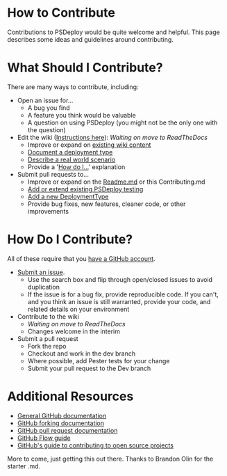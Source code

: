 # How to Contribute

Contributions to PSDeploy would be quite welcome and helpful. This page describes some ideas and guidelines around contributing.

# What Should I Contribute?

There are many ways to contribute, including:

* Open an issue for...
  * A bug you find
  * A feature you think would be valuable
  * A question on using PSDeploy (you might not be the only one with the question)
* Edit the wiki ([Instructions here](https://help.github.com/articles/adding-and-editing-wiki-pages-locally/)): *Waiting on move to ReadTheDocs*
  * Improve or expand on [existing wiki content](https://github.com/RamblingCookieMonster/PSDeploy/wiki)
  * [Document a deployment type](https://github.com/RamblingCookieMonster/PSDeploy/wiki#deploymenttype-examples)
  * [Describe a real world scenario](https://github.com/RamblingCookieMonster/PSDeploy/wiki#practical-examples)
  * Provide a '[How do I...](https://github.com/RamblingCookieMonster/PSDeploy/wiki#how-do-i)' explanation
* Submit pull requests to...
  * Improve or expand on the [Readme.md](https://github.com/RamblingCookieMonster/PSDeploy/blob/master/README.md) or this Contributing.md
  * [Add or extend existing PSDeploy testing](https://github.com/RamblingCookieMonster/PSDeploy/blob/master/Tests/PSDeploy.Tests.ps1)
  * [Add a new DeploymentType](https://github.com/RamblingCookieMonster/PSDeploy/blob/master/Tests/PSDeploy.Tests.ps1)
  * Provide bug fixes, new features, cleaner code, or other improvements

# How Do I Contribute?

All of these require that you [have a GitHub account](https://github.com/signup/free).

* [Submit an issue](https://github.com/RamblingCookieMonster/PSDeploy/issues).
  * Use the search box and flip through open/closed issues to avoid duplication
  * If the issue is for a bug fix, provide reproducible code.  If you can't, and you think an issue is still warranted, provide your code, and related details on your environment
* Contribute to the wiki
  * *Waiting on move to ReadTheDocs*
  * Changes welcome in the interim
* Submit a pull request
  * Fork the repo
  * Checkout and work in the dev branch
  * Where possible, add Pester tests for your change
  * Submit your pull request to the Dev branch

# Additional Resources
* [General GitHub documentation](https://help.github.com/)
* [GitHub forking documentation](https://guides.github.com/activities/forking/)
* [GitHub pull request documentation](https://help.github.com/send-pull-requests/)
* [GitHub Flow guide](https://guides.github.com/introduction/flow/)
* [GitHub's guide to contributing to open source projects](https://guides.github.com/activities/contributing-to-open-source/)

More to come, just getting this out there. Thanks to Brandon Olin for the starter .md.


